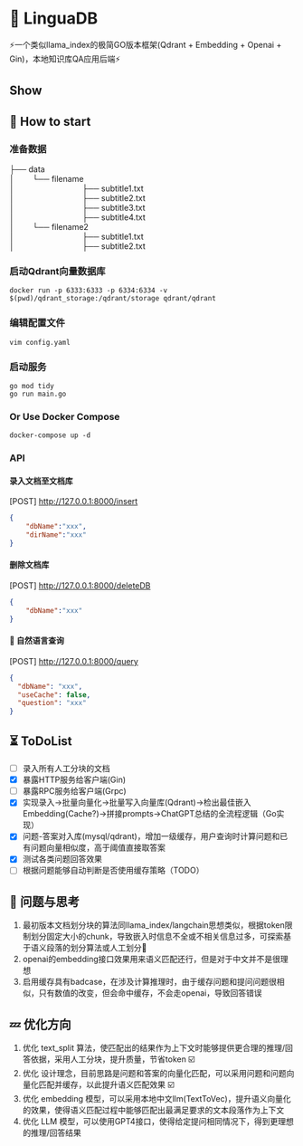 # 🧠 LinguaDB
⚡一个类似llama_index的极简GO版本框架(Qdrant + Embedding + Openai + Gin)，本地知识库QA应用后端⚡

## Show

## 👋 How to start

### 准备数据
├── data  
│ &emsp;&emsp;└── filename  
│ &emsp;&emsp;&emsp;&emsp;&emsp;&emsp;&emsp;&emsp;   ├── subtitle1.txt  
│ &emsp;&emsp;&emsp;&emsp;&emsp;&emsp;&emsp;&emsp;   ├── subtitle2.txt  
│ &emsp;&emsp;&emsp;&emsp;&emsp;&emsp;&emsp;&emsp;   ├── subtitle3.txt  
│ &emsp;&emsp;&emsp;&emsp;&emsp;&emsp;&emsp;&emsp;   ├── subtitle4.txt  
│ &emsp;&emsp;└── filename2  
│ &emsp;&emsp;&emsp;&emsp;&emsp;&emsp;&emsp;&emsp;   ├── subtitle1.txt  
│ &emsp;&emsp;&emsp;&emsp;&emsp;&emsp;&emsp;&emsp;   ├── subtitle2.txt

### 启动Qdrant向量数据库
`docker run -p 6333:6333 -p 6334:6334
-v $(pwd)/qdrant_storage:/qdrant/storage
qdrant/qdrant`

### 编辑配置文件
`vim config.yaml`

### 启动服务
`go mod tidy`  
`go run main.go`

### Or Use Docker Compose
`docker-compose up -d`

### API

#### 录入文档至文档库
[POST] http://127.0.0.1:8000/insert

```json
{
    "dbName":"xxx",
    "dirName":"xxx"
}
```

#### 删除文档库
[POST] http://127.0.0.1:8000/deleteDB

```json
{
    "dbName":"xxx"
}
```

#### 🥳 自然语言查询
[POST] http://127.0.0.1:8000/query
```json
{
  "dbName": "xxx",
  "useCache": false,
  "question": "xxx"
}
```

## ⏳ ToDoList
- [ ] 录入所有人工分块的文档
- [x] 暴露HTTP服务给客户端(Gin)
- [ ] 暴露RPC服务给客户端(Grpc)
- [x] 实现录入->批量向量化->批量写入向量库(Qdrant)->检出最佳嵌入Embedding(Cache?)->拼接prompts->ChatGPT总结的全流程逻辑（Go实现）
- [x] 问题-答案对入库(mysql/qdrant)，增加一级缓存，用户查询时计算问题和已有问题向量相似度，高于阈值直接取答案
- [x] 测试各类问题回答效果
- [ ] 根据问题能够自动判断是否使用缓存策略（TODO）

## 🤔 问题与思考
1. 最初版本文档划分块的算法同llama_index/langchain思想类似，根据token限制划分固定大小的chunk，导致嵌入时信息不全或不相关信息过多，可探索基于语义段落的划分算法或人工划分🐶
2. openai的embedding接口效果用来语义匹配还行，但是对于中文并不是很理想
3. 启用缓存具有badcase，在涉及计算推理时，由于缓存问题和提问问题很相似，只有数值的改变，但会命中缓存，不会走openai，导致回答错误

## 💤 优化方向
1. 优化 text_split 算法，使匹配出的结果作为上下文时能够提供更合理的推理/回答依据，采用人工分块，提升质量，节省token ☑️
2. 优化 设计理念，目前思路是问题和答案的向量化匹配，可以采用问题和问题向量化匹配并缓存，以此提升语义匹配效果 ☑️
3. 优化 embedding 模型，可以采用本地中文llm(TextToVec)，提升语义向量化的效果，使得语义匹配过程中能够匹配出最满足要求的文本段落作为上下文
4. 优化 LLM 模型，可以使用GPT4接口，使得给定提问相同情况下，得到更理想的推理/回答结果

